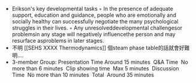 - Erikson's key developmental tasks
  ◦
  In the presence of adequate support, education and guidance, people who are emotionally and socially healthy can successfully negotiate the many psychological struggles in their lives.
  ◦
  Any unresolveddevelopmental challengesor problemsin any stage will negatively influencethe person and may resurface asproblems in later stages.
- 不明 [[SEHS XXXX Thermodynamics]] 個steam phase table的話就會好難明....
- 3-member Group:
  Presentation Time Around 15 minutes 
  Q&A Time 	No more than 6 minutes 
  Clip showing time 	Max 5 minutes 
  Discussion Time 	No more than 10 minutes 
  Total 	Around 35 minutes
